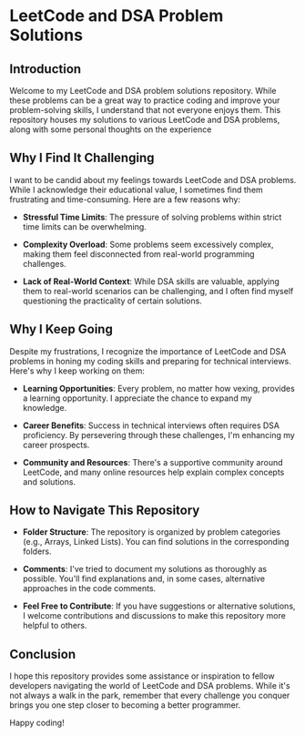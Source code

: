 # LeetCode and DSA Problem Solutions

## Introduction

Welcome to my LeetCode and DSA problem solutions repository. While these problems can be a great way to practice coding and improve your problem-solving skills, I understand that not everyone enjoys them. This repository houses my solutions to various LeetCode and DSA problems, along with some personal thoughts on the experience

## Why I Find It Challenging

I want to be candid about my feelings towards LeetCode and DSA problems. While I acknowledge their educational value, I sometimes find them frustrating and time-consuming. Here are a few reasons why:

- **Stressful Time Limits**: The pressure of solving problems within strict time limits can be overwhelming.
  
- **Complexity Overload**: Some problems seem excessively complex, making them feel disconnected from real-world programming challenges.

- **Lack of Real-World Context**: While DSA skills are valuable, applying them to real-world scenarios can be challenging, and I often find myself questioning the practicality of certain solutions.

## Why I Keep Going

Despite my frustrations, I recognize the importance of LeetCode and DSA problems in honing my coding skills and preparing for technical interviews. Here's why I keep working on them:

- **Learning Opportunities**: Every problem, no matter how vexing, provides a learning opportunity. I appreciate the chance to expand my knowledge.

- **Career Benefits**: Success in technical interviews often requires DSA proficiency. By persevering through these challenges, I'm enhancing my career prospects.

- **Community and Resources**: There's a supportive community around LeetCode, and many online resources help explain complex concepts and solutions.

## How to Navigate This Repository

- **Folder Structure**: The repository is organized by problem categories (e.g., Arrays, Linked Lists). You can find solutions in the corresponding folders.

- **Comments**: I've tried to document my solutions as thoroughly as possible. You'll find explanations and, in some cases, alternative approaches in the code comments.

- **Feel Free to Contribute**: If you have suggestions or alternative solutions, I welcome contributions and discussions to make this repository more helpful to others.

## Conclusion

I hope this repository provides some assistance or inspiration to fellow developers navigating the world of LeetCode and DSA problems. While it's not always a walk in the park, remember that every challenge you conquer brings you one step closer to becoming a better programmer.

Happy coding!

